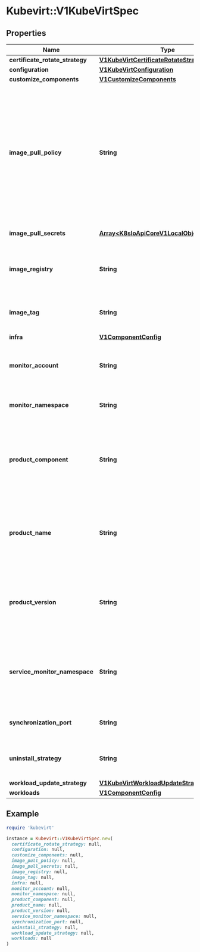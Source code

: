 # Kubevirt::V1KubeVirtSpec

## Properties

| Name | Type | Description | Notes |
| ---- | ---- | ----------- | ----- |
| **certificate_rotate_strategy** | [**V1KubeVirtCertificateRotateStrategy**](V1KubeVirtCertificateRotateStrategy.md) |  | [optional] |
| **configuration** | [**V1KubeVirtConfiguration**](V1KubeVirtConfiguration.md) |  | [optional] |
| **customize_components** | [**V1CustomizeComponents**](V1CustomizeComponents.md) |  | [optional] |
| **image_pull_policy** | **String** | The ImagePullPolicy to use.  Possible enum values:  - &#x60;\&quot;Always\&quot;&#x60; means that kubelet always attempts to pull the latest image. Container will fail If the pull fails.  - &#x60;\&quot;IfNotPresent\&quot;&#x60; means that kubelet pulls if the image isn&#39;t present on disk. Container will fail if the image isn&#39;t present and the pull fails.  - &#x60;\&quot;Never\&quot;&#x60; means that kubelet never pulls an image, but only uses a local image. Container will fail if the image isn&#39;t present | [optional] |
| **image_pull_secrets** | [**Array&lt;K8sIoApiCoreV1LocalObjectReference&gt;**](K8sIoApiCoreV1LocalObjectReference.md) | The imagePullSecrets to pull the container images from Defaults to none | [optional] |
| **image_registry** | **String** | The image registry to pull the container images from Defaults to the same registry the operator&#39;s container image is pulled from. | [optional] |
| **image_tag** | **String** | The image tag to use for the continer images installed. Defaults to the same tag as the operator&#39;s container image. | [optional] |
| **infra** | [**V1ComponentConfig**](V1ComponentConfig.md) |  | [optional] |
| **monitor_account** | **String** | The name of the Prometheus service account that needs read-access to KubeVirt endpoints Defaults to prometheus-k8s | [optional] |
| **monitor_namespace** | **String** | The namespace Prometheus is deployed in Defaults to openshift-monitor | [optional] |
| **product_component** | **String** | Designate the apps.kubevirt.io/component label for KubeVirt components. Useful if KubeVirt is included as part of a product. If ProductComponent is not specified, the component label default value is kubevirt. | [optional] |
| **product_name** | **String** | Designate the apps.kubevirt.io/part-of label for KubeVirt components. Useful if KubeVirt is included as part of a product. If ProductName is not specified, the part-of label will be omitted. | [optional] |
| **product_version** | **String** | Designate the apps.kubevirt.io/version label for KubeVirt components. Useful if KubeVirt is included as part of a product. If ProductVersion is not specified, KubeVirt&#39;s version will be used. | [optional] |
| **service_monitor_namespace** | **String** | The namespace the service monitor will be deployed  When ServiceMonitorNamespace is set, then we&#39;ll install the service monitor object in that namespace otherwise we will use the monitoring namespace. | [optional] |
| **synchronization_port** | **String** | Specify the port to listen on for VMI status synchronization traffic. Default is 9185 | [optional] |
| **uninstall_strategy** | **String** | Specifies if kubevirt can be deleted if workloads are still present. This is mainly a precaution to avoid accidental data loss | [optional] |
| **workload_update_strategy** | [**V1KubeVirtWorkloadUpdateStrategy**](V1KubeVirtWorkloadUpdateStrategy.md) |  | [optional] |
| **workloads** | [**V1ComponentConfig**](V1ComponentConfig.md) |  | [optional] |

## Example

```ruby
require 'kubevirt'

instance = Kubevirt::V1KubeVirtSpec.new(
  certificate_rotate_strategy: null,
  configuration: null,
  customize_components: null,
  image_pull_policy: null,
  image_pull_secrets: null,
  image_registry: null,
  image_tag: null,
  infra: null,
  monitor_account: null,
  monitor_namespace: null,
  product_component: null,
  product_name: null,
  product_version: null,
  service_monitor_namespace: null,
  synchronization_port: null,
  uninstall_strategy: null,
  workload_update_strategy: null,
  workloads: null
)
```


